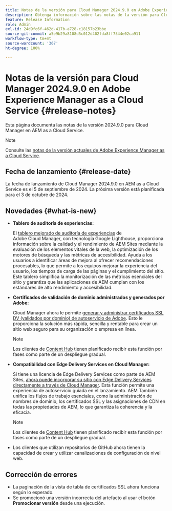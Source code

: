 ```yaml
---
title: Notas de la versión para Cloud Manager 2024.9.0 en Adobe Experience Manager as a Cloud Service
description: Obtenga información sobre las notas de la versión para Cloud Manager 2024.9.0 en AEM as a Cloud Service.
feature: Release Information
role: Admin
exl-id: 24d9fc6f-462d-417b-a728-c18157b23bbe
source-git-commit: a5e9b29a8108d5c012d402fda8ff7544e02ca911
workflow-type: tm+mt
source-wordcount: '367'
ht-degree: 100%

---
```


# Notas de la versión para Cloud Manager 2024.9.0 en Adobe Experience Manager as a Cloud Service {#release-notes}

Esta página documenta las notas de la versión 2024.9.0 para Cloud Manager en AEM as a Cloud Service.

>[!NOTE]
>
>Consulte las [notas de la versión actuales de Adobe Experience Manager as a Cloud Service](/help/release-notes/release-notes-cloud/release-notes-current.md).

## Fecha de lanzamiento {#release-date}

La fecha de lanzamiento de Cloud Manager 2024.9.0 en AEM as a Cloud Service es el 5 de septiembre de 2024. La próxima versión está planificada para el 3 de octubre de 2024.

## Novedades {#what-is-new}

* **Tablero de auditoría de experiencias:**

  El [tablero mejorado de auditoría de experiencias](/help/implementing/cloud-manager/experience-audit-dashboard.md) de Adobe Cloud Manager, con tecnología Google Lighthouse, proporciona información sobre la calidad y el rendimiento de AEM Sites mediante la evaluación de los elementos vitales de la web, la optimización de los motores de búsqueda y las métricas de accesibilidad. Ayuda a los usuarios a identificar áreas de mejora al ofrecer recomendaciones procesables, lo que permite a los equipos mejorar la experiencia del usuario, los tiempos de carga de las páginas y el cumplimiento del sitio. Este tablero simplifica la monitorización de las métricas esenciales del sitio y garantiza que las aplicaciones de AEM cumplan con los estándares de alto rendimiento y accesibilidad.

* **Certificados de validación de dominio administrados y generados por Adobe:**

  Cloud Manager ahora le permite [generar y administrar certificados SSL DV (validados por dominio) de autoservicio de Adobe](/help/implementing/cloud-manager/managing-ssl-certifications/add-ssl-certificate.md). Esto le proporciona la solución más rápida, sencilla y rentable para crear un sitio web seguro para su organización o empresa en línea. <!-- CMGR-52403 -->

  >[!NOTE]
  >
  >Los clientes de [Content Hub](/help/assets/product-overview.md) tienen planificado recibir esta función por fases como parte de un despliegue gradual.

* **Compatibilidad con Edge Delivery Services en Cloud Manager:**

  Si tiene una licencia de Edge Delivery Services como parte de AEM Sites, [ahora puede incorporar su sitio con Edge Delivery Services directamente a través de Cloud Manager](/help/implementing/cloud-manager/edge-delivery/introduction-to-edge-delivery-services.md). Esta función permite una experiencia de autoservicio guiada en el lanzamiento. AEM También unifica los flujos de trabajo esenciales, como la administración de nombres de dominio, los certificados SSL y las asignaciones de CDN en todas las propiedades de AEM, lo que garantiza la coherencia y la eficacia. <!-- CMGR-49859 -->

  >[!NOTE]
  >
  >Los clientes de [Content Hub](/help/assets/product-overview.md) tienen planificado recibir esta función por fases como parte de un despliegue gradual.

* Los clientes que utilizan repositorios de GitHub ahora tienen la capacidad de crear y utilizar canalizaciones de configuración de nivel web. <!--( KEEP IN? SP: YES CMGR-59046 and Slack https://cq-dev.slack.com/archives/C07LFP5BZ2L/p1725407057847379 ) -->

<!--
## Early adoption program {#early-adoption}

For a chance to test some upcoming features, be a part of Adobe's early adoption program. -->


## Corrección de errores

* La paginación de la vista de tabla de certificados SSL ahora funciona según lo esperado. <!-- (CMGR-60804 - [UI] Pagination doesn't work for ssl certificates) -->
* Se promocionó una versión incorrecta del artefacto al usar el botón **Promocionar versión** desde una ejecución. <!-- ( KEEP IN? SP: YES CMGR-59519 and Slack https://cq-dev.slack.com/archives/C07LFPN2R08/p1725408253474129 ) -->

<!-- * Slack message says next release? SP: REMOVE (Leave in for now) SSL Certificates table in Cloud Manager now enables pagination in the user experience. ( https://jira.corp.adobe.com/browse/CMGR-61041 and Slack https://cq-dev.slack.com/archives/C07LFRE9QJU/p1725408553760009 ) --<>
